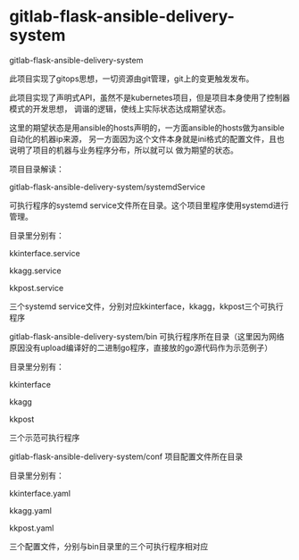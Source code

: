 # gitlab-flask-ansible-delivery-system
gitlab-flask-ansible-delivery-system


此项目实现了gitops思想，一切资源由git管理，git上的变更触发发布。

此项目实现了声明式API，虽然不是kubernetes项目，但是项目本身使用了控制器模式的开发思想，
调谐的逻辑，使线上实际状态达成期望状态。

这里的期望状态是用ansible的hosts声明的，一方面ansible的hosts做为ansible自动化的机器ip来源，
另一方面因为这个文件本身就是ini格式的配置文件，且也说明了项目的机器与业务程序分布，所以就可以
做为期望的状态。


项目目录解读：

gitlab-flask-ansible-delivery-system/systemdService

可执行程序的systemd service文件所在目录。这个项目里程序使用systemd进行管理。

目录里分别有：

kkinterface.service

kkagg.service

kkpost.service

三个systemd service文件，分别对应kkinterface，kkagg，kkpost三个可执行程序



gitlab-flask-ansible-delivery-system/bin    可执行程序所在目录（这里因为网络原因没有upload编译好的二进制go程序，直接放的go源代码作为示范例子）

目录里分别有：

kkinterface

kkagg

kkpost

三个示范可执行程序


gitlab-flask-ansible-delivery-system/conf   项目配置文件所在目录

目录里分别有：

kkinterface.yaml

kkagg.yaml

kkpost.yaml

三个配置文件，分别与bin目录里的三个可执行程序相对应

